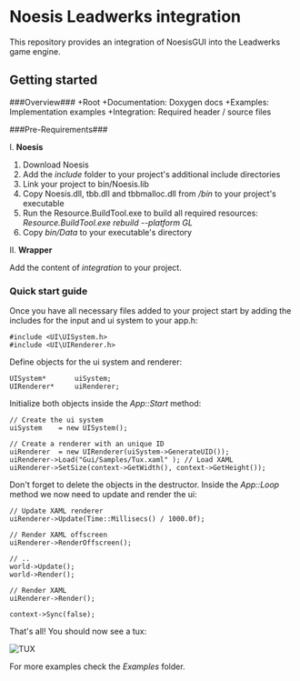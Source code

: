 # Noesis Leadwerks integration #

This repository provides an integration of NoesisGUI into the Leadwerks game engine.

## Getting started ##

###Overview###
    +Root
     +Documentation: Doxygen docs
	 +Examples: Implementation examples
     +Integration: Required header / source files


###Pre-Requirements###


I. **Noesis**


1. Download Noesis
2. Add the *include* folder to your project's additional include directories
3. Link your project to bin/Noesis.lib
4. Copy Noesis.dll, tbb.dll and tbbmalloc.dll from */bin* to your project's executable
5. Run the Resource.BuildTool.exe to build all required resources: *Resource.BuildTool.exe rebuild --platform GL*
6. Copy *bin/Data* to your executable's directory

II. **Wrapper**

Add the content of *integration* to your project.

### Quick start guide ###

Once you have all necessary files added to your project start by adding the includes for the input and ui system to your app.h:

	#include <UI\UISystem.h>
	#include <UI\UIRenderer.h>

    
Define objects for the ui system and renderer:

	UISystem*		uiSystem;
	UIRenderer*		uiRenderer;

Initialize both objects inside the *App::Start* method:

	// Create the ui system
	uiSystem	= new UISystem();

	// Create a renderer with an unique ID
	uiRenderer	= new UIRenderer(uiSystem->GenerateUID());
	uiRenderer->Load("Gui/Samples/Tux.xaml" ); // Load XAML
	uiRenderer->SetSize(context->GetWidth(), context->GetHeight());


Don't forget to delete the objects in the destructor. Inside the *App::Loop* method we now need to update and render the ui:

	// Update XAML renderer
	uiRenderer->Update(Time::Millisecs() / 1000.0f);

	// Render XAML offscreen
	uiRenderer->RenderOffscreen();

	// ..
	world->Update();
	world->Render();

	// Render XAML
	uiRenderer->Render();

	context->Sync(false);


That's all! You should now see a tux:

![TUX](http://i.imgur.com/rdF5RCz.jpg)

For more examples check the *Examples* folder.